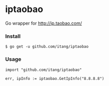 iptaobao
========

Go wrapper for http://ip.taobao.com/


### Install

    $ go get -u github.com/itang/iptaobao
    

### Usage

    import "github.com/itang/iptaobao"
    
    err, ipInfo := iptaobao.GetIpInfo("8.8.8.8")
    

    
